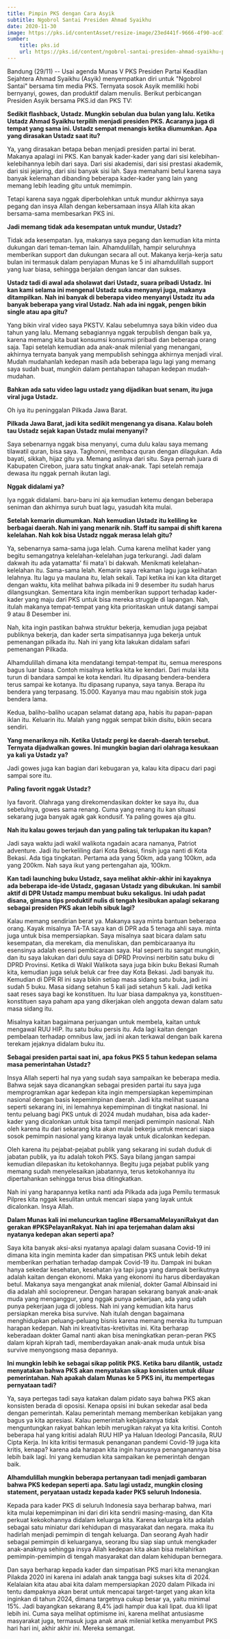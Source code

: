 ```yaml
---
title: Pimpin PKS dengan Cara Asyik
subtitle: Ngobrol Santai Presiden Ahmad Syaikhu
date: 2020-11-30
image: https://pks.id/contentAsset/resize-image/23ed441f-9666-4f90-acd7-f79d5fcb9df5/image/?byInode=true&h=768
sumber: 
    title: pks.id
    url: https://pks.id/content/ngobrol-santai-presiden-ahmad-syaikhu-pimpin-pks-dengan-cara-asyik
---
```


Bandung (29/11) -- Usai agenda Munas V PKS Presiden Partai Keadilan Sejahtera Ahmad Syaikhu (Asyik) menyempatkan diri untuk "Ngobrol Santai" bersama tim media PKS. Ternyata sosok Asyik memiliki hobi bernyanyi, gowes, dan produktif dalam menulis. Berikut perbicangan Presiden Asyik bersama PKS.id dan PKS TV:

**Sedikit flashback, Ustadz. Mungkin sebulan dua bulan yang lalu. Ketika Ustadz Ahmad Syaikhu terpilih menjadi presiden PKS. Acaranya juga di tempat yang sama ini. Ustadz sempat menangis ketika diumumkan. Apa yang dirasakan Ustadz saat itu?**

Ya, yang dirasakan betapa beban menjadi presiden partai ini berat. Makanya apalagi ini PKS. Kan banyak kader-kader yang dari sisi kelebihan-kelebihannya lebih dari saya. Dari sisi akademisi, dari sisi prestasi akademik, dari sisi jejaring, dari sisi banyak sisi lah. Saya memahami betul karena saya banyak kelemahan dibanding beberapa kader-kader yang lain yang memang lebih leading gitu untuk memimpin.

Tetapi karena saya nggak diperbolehkan untuk mundur akhirnya saya pegang dan insya Allah dengan kebersamaan insya Allah kita akan bersama-sama membesarkan PKS ini.

**Jadi memang tidak ada kesempatan untuk mundur, Ustadz?**

Tidak ada kesempatan. Iya, makanya saya pegang dan kemudian kita minta dukungan dari teman-teman lain. Alhamdulillah, hampir seluruhnya memberikan support dan dukungan secara all out. Makanya kerja-kerja satu bulan ini termasuk dalam penyiapan Munas ke 5 ini alhamdulillah support yang luar biasa, sehingga berjalan dengan lancar dan sukses.

**Ustadz tadi di awal ada sholawat dari Ustadz, suara pribadi Ustadz. Ini kan kami selama ini mengenal Ustadz suka menyanyi juga, makanya ditampilkan. Nah ini banyak di beberapa video menyanyi Ustadz itu ada banyak beberapa yang viral Ustadz. Nah ada ini nggak, pengen bikin single atau apa gitu?**

Yang bikin viral video saya PKSTV. Kalau sebelumnya saya bikin video dua tahun yang lalu. Memang sebagiannya nggak terpublish dengan baik ya, karena memang kita buat konsumsi konsumsi pribadi dan beberapa orang saja. Tapi setelah kemudian ada anak-anak milenial yang menangani, akhirnya ternyata banyak yang mempublish sehingga akhirnya menjadi viral. Mudah mudahanlah kedepan masih ada beberapa lagu lagi yang memang saya sudah buat, mungkin dalam pentahapan tahapan kedepan mudah-mudahan.

**Bahkan ada satu video lagu ustadz yang dijadikan buat senam, itu juga viral juga Ustadz.**

Oh iya itu peninggalan Pilkada Jawa Barat.

**Pilkada Jawa Barat, jadi kita sedikit mengenang ya disana. Kalau boleh tau Ustadz sejak kapan Ustadz mulai menyanyi?**

Saya sebenarnya nggak bisa menyanyi, cuma dulu kalau saya memang tilawatil quran, bisa saya. Taghonni, membaca quran dengan dilagukan. Ada bayati, sikkah, hijaz gitu ya. Memang aslinya dari situ. Saya pernah juara di Kabupaten Cirebon, juara satu tingkat anak-anak. Tapi setelah remaja dewasa itu nggak pernah ikutan lagi.

**Nggak didalami ya?**

Iya nggak didalami. baru-baru ini aja kemudian ketemu dengan beberapa seniman dan akhirnya suruh buat lagu, yasudah kita mulai.

**Setelah kemarin diumumkan. Nah kemudian Ustadz itu keliling ke berbagai daerah. Nah ini yang menarik nih. Staff itu sampai di shift karena kelelahan. Nah kok bisa Ustadz nggak merasa lelah gitu?**

Ya, sebenarnya sama-sama juga lelah. Cuma karena melihat kader yang begitu semangatnya kelelahan-kelelahan juga terkurangi. Jadi dalam dakwah itu ada yatamatta' fii mata'i bi dakwah. Menikmati kelelahan-kelelahan itu. Sama-sama lelah. Kemarin saya rekaman lagu juga kelihatan lelahnya. Itu lagu ya maulana itu, lelah sekali. Tapi ketika ini kan kita ditarget dengan waktu, kita melihat bahwa pilkada ini 9 desember itu sudah harus dilangsungkan. Sementara kita ingin memberikan support terhadap kader-kader yang maju dari PKS untuk bisa mereka struggle di lapangan. Nah, itulah makanya tempat-tempat yang kita prioritaskan untuk datangi sampai 9 atau 8 Desember ini.

Nah, kita ingin pastikan bahwa struktur bekerja, kemudian juga pejabat publiknya bekerja, dan kader serta simpatisannya juga bekerja untuk pemenangan pilkada itu. Nah ini yang kita lakukan didalam safari pemenangan Pilkada.

Alhamdulillah dimana kita mendatangi tempat-tempat itu, semua merespons bagus luar biasa. Contoh misalnya ketika kita ke kendari. Dari mulai kita turun di bandara sampai ke kota kendari. Itu dipasang bendera-bendera terus sampai ke kotanya. Itu dipasang rupanya, saya tanya. Berapa itu bendera yang terpasang. 15.000. Kayanya mau mau ngabisin stok juga bendera lama.

Kedua, baliho-baliho ucapan selamat datang apa, habis itu papan-papan iklan itu. Keluarin itu. Malah yang nggak sempat bikin disitu, bikin secara sendiri.

**Yang menariknya nih. Ketika Ustadz pergi ke daerah-daerah tersebut. Ternyata dijadwalkan gowes. Ini mungkin bagian dari olahraga kesukaan ya kali ya Ustadz ya?**

Jadi gowes juga kan bagian dari kebugaran ya, kalau kita dipacu dari pagi sampai sore itu.

**Paling favorit nggak Ustadz?**

Iya favorit. Olahraga yang direkomendasikan dokter ke saya itu, dua sebetulnya, gowes sama renang. Cuma yang renang itu kan situasi sekarang juga banyak agak gak kondusif. Ya paling gowes aja gitu.

**Nah itu kalau gowes terjauh dan yang paling tak terlupakan itu kapan?**

Jadi saya waktu jadi wakil walikota ngadain acara namanya, Patriot adventure. Jadi itu berkeliling dari Kota Bekasi, finsih juga nanti di Kota Bekasi. Ada tiga tingkatan. Pertama ada yang 50km, ada yang 100km, ada yang 200km. Nah saya ikut yang pertengahan aja, 100km.

**Kan tadi launching buku Ustadz, saya melihat akhir-akhir ini kayaknya ada beberapa ide-ide Ustadz, gagasan Ustadz yang dibukukan. Ini sambil aktif di DPR Ustadz mampu membuat buku sekaligus. Ini udah padat disana, gimana tips produktif nulis di tengah kesibukan apalagi sekarang sebagai presiden PKS akan lebih sibuk lagi?**

Kalau memang sendirian berat ya. Makanya saya minta bantuan beberapa orang. Kayak misalnya TA-TA saya kan di DPR ada 5 tenaga ahli saya. minta juga untuk bisa mempersiapkan. Saya misalnya saat bicara dalam satu kesempatan, dia merekam, dia menuliskan, dan pembicaraanya itu esensinya adalah esensi pembicaraan saya. Hal seperti itu sangat mungkin, dan itu saya lakukan dari dulu saya di DPRD Provinsi nerbitin satu buku di DPRD Provinsi. Ketika di Wakil Walikota saya juga bikin buku Bekasi Rumah kita, kemudian juga seluk beluk car free day Kota Bekasi. Jadi banyak itu. Kemudian di DPR RI ini saya bikin setiap masa sidang satu buka, jadi ini sudah 5 buku. Masa sidang setahun 5 kali jadi setahun 5 kali. Jadi ketika saat reses saya bagi ke konstituen. Itu luar biasa dampaknya ya, konstituen-konstituen saya paham apa yang dikerjakan oleh anggota dewan dalam satu masa sidang itu.

Misalnya kaitan bagaimana perjuangan untuk membela, kaitan untuk mengawal RUU HIP. Itu satu buku persis itu. Ada lagi kaitan dengan pembelaan terhadap omnibus law, jadi ini akan terkawal dengan baik karena terekam jejaknya didalam buku itu.

**Sebagai presiden partai saat ini, apa fokus PKS 5 tahun kedepan selama masa pemerintahan Ustadz?**

Insya Allah seperti hal nya yang sudah saya sampaikan ke beberapa media. Bahwa sejak saya dicanangkan sebagai presiden partai itu saya juga memprogramkan agar kedepan kita ingin mempersiapkan kepemimpinan nasional dengan basis kepemimpinan daerah. Jadi kita melihat suasana seperti sekarang ini, ini lemahnya kepemimpinan di tingkat nasional. Ini tentu peluang bagi PKS untuk di 2024 mudah mudahan, bisa ada kader-kader yang dicalonkan untuk bisa tampil menjadi pemimpin nasional. Nah oleh karena itu dari sekarang kita akan mulai bekerja untuk mencari siapa sosok pemimpin nasional yang kiranya layak untuk dicalonkan kedepan.

Oleh karena itu pejabat-pejabat publik yang sekarang ini sudah duduk di jabatan publik, ya itu adalah tokoh PKS. Saya bilang jangan sampai kemudian dilepaskan itu ketokohannya. Begitu juga pejabat publik yang memang sudah menyelesaikan jabatannya, terus ketokohannya itu dipertahankan sehingga terus bisa ditingkatkan.

Nah ini yang harapannya ketika nanti ada Pilkada ada juga Pemilu termasuk Pilpres kita nggak kesulitan untuk mencari siapa yang layak untuk dicalonkan. Insya Allah.

**Dalam Munas kali ini meluncurkan tagline #BersamaMelayaniRakyat dan gerakan #PKSPelayanRakyat. Nah ini apa terjemahan dalam aksi nyatanya kedepan akan seperti apa?**

Saya kita banyak aksi-aksi nyatanya apalagi dalam suasana Covid-19 ini dimana kita ingin meminta kader dan simpatisan PKS untuk lebih dekat memberikan perhatian terhadap dampak Covid-19 itu. Dampak ini bukan hanya sekedar kesehatan, kesehatan iya tapi juga yang dampak berikutnya adalah kaitan dengan ekonomi. Maka yang ekonomi itu harus diberdayakan betul. Makanya saya mengangkat anak milenial, dokter Gamal Albinsaid ini dia adalah ahli sociopreneur. Dengan harapan sekarang banyak anak-anak muda yang menganggur, yang nggak punya pekerjaan, ada yang udah punya pekerjaan juga di jobless. Nah ini yang kemudian kita harus persiapkan mereka bisa survive. Nah itulah dengan bagaimana menghidupkan peluang-peluang bisnis karena memang mereka itu tumpuan harapan kedepan. Nah ini kreativitas-kretivitas ini. Kita berharap keberadaan dokter Gamal nanti akan bisa meningkatkan peran-peran PKS dalam kiprah kiprah tadi, memberdayakan anak-anak muda untuk bisa survive menyongsong masa depannya.

**Ini mungkin lebih ke sebagai sikap politik PKS. Ketika baru dilantik, ustadz menyatakan bahwa PKS akan menyatakan sikap konsisten untuk diluar pemerintahan. Nah apakah dalam Munas ke 5 PKS ini, itu mempertegas pernyataan tadi?**

Ya, saya pertegas tadi saya katakan dalam pidato saya bahwa PKS akan konsisten berada di oposisi. Kenapa opsisi ini bukan sekedar asal beda dengan pemerintah. Kalau pemerintah memang memberikan kebijakan yang bagus ya kita apresiasi. Kalau pemerintah kebijakannya tidak menguntungkan rakyat bahkan lebih merugikan rakyat ya kita kritisi. Contoh beberapa hal yang kritisi adalah RUU HIP ya Haluan Ideologi Pancasila, RUU Cipta Kerja. Ini kita kritisi termasuk penanganan pandemi Covid-19 juga kita kritis, kenapa? karena ada harapan kita ingin harusnya penanganannya bisa lebih baik lagi. Ini yang kemudian kita sampaikan ke pemerintah dengan baik.

**Alhamdulillah mungkin beberapa pertanyaan tadi menjadi gambaran bahwa PKS kedepan seperti apa. Satu lagi ustadz, mungkin closing statement, peryataan ustadz kepada kader PKS seluruh Indonesia.**

Kepada para kader PKS di seluruh Indonesia saya berharap bahwa, mari kita mulai kepemimpinan ini dari diri kita sendrii masing-masing, dan Kita perkuat kekokohannya didalam keluarga kita. Karena keluarga kita adalah sebagai satu miniatur dari kehidupan di masyarakat dan negara. maka itu hadirlah menjadi pemimpin di tengah keluarga. Dan seorang Ayah hadir sebagai pemimpin di keluarganya, seorang Ibu siap siap untuk mengkader anak-anaknya sehingga insya Allah kedepan kita akan bisa melahirkan pemimpin-pemimpin di tengah masyarakat dan dalam kehidupan bernegara.

Dan saya berharap kepada kader dan simpatisan PKS mari kita menangkan Pilakda 2020 ini karena ini adalah anak tangga bagi sukses kita di 2024. Kelalaian kita atau abai kita dalam mempersiapkan 2020 dalam Pilkada ini tentu dampaknya akan berat untuk mencapai target-target yang akan kita inginkan di tahun 2024, dimana targetnya cukup besar ya, yaitu minimal 15%. Jadi bayangkan sekarang 8,4% jadi hampir dua kali lipat. dua kli lipat lebih ini. Cuma saya melihat optimisme ini, karena melihat antusiasme masyarakat juga, termasuk juga anak anak milenial ketika menyambut PKS hari hari ini, akhir akhir ini. Mereka semangat.